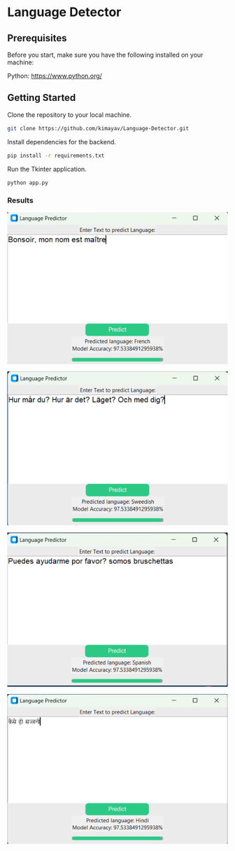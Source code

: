 # Language Detector

## Prerequisites

Before you start, make sure you have the following installed on your machine:

Python: https://www.python.org/
## Getting Started

Clone the repository to your local machine.

```bash
git clone https://github.com/kimayav/Language-Detector.git
```

Install dependencies for the backend.

```bash
pip install -r requirements.txt
```

Run the Tkinter application.

```bash
python app.py
```

### Results

![image](https://raw.githubusercontent.com/kimayav/Language-Detector/master/images/Result1.png)

![image](https://raw.githubusercontent.com/kimayav/Language-Detector/master/images/Result2.png)

![image](https://raw.githubusercontent.com/kimayav/Language-Detector/master/images/Result4.png)

![image](https://raw.githubusercontent.com/kimayav/Language-Detector/master/images/Result5.png)